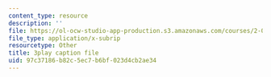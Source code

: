 ```yaml
---
content_type: resource
description: ''
file: https://ol-ocw-studio-app-production.s3.amazonaws.com/courses/2-003sc-engineering-dynamics-fall-2011/97c37186b82c5ec7b6bf023d4cb2ae34_63sIgMvBuEQ.vtt
file_type: application/x-subrip
resourcetype: Other
title: 3play caption file
uid: 97c37186-b82c-5ec7-b6bf-023d4cb2ae34
---
```

